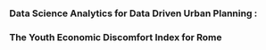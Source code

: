 ### Data Science Analytics for Data Driven Urban Planning :
### The Youth Economic Discomfort Index for Rome
